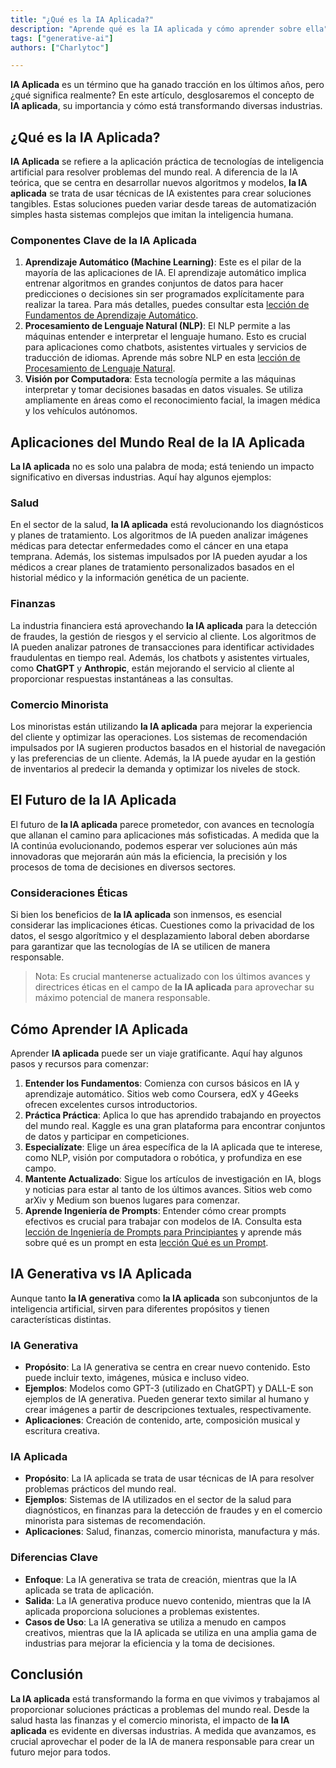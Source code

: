 ```yaml
---
title: "¿Qué es la IA Aplicada?"
description: "Aprende qué es la IA aplicada y cómo aprender sobre ella"
tags: ["generative-ai"]
authors: ["Charlytoc"]

---
```


**IA Aplicada** es un término que ha ganado tracción en los últimos años, pero ¿qué significa realmente? En este artículo, desglosaremos el concepto de **IA aplicada**, su importancia y cómo está transformando diversas industrias.

## ¿Qué es la IA Aplicada?

**IA Aplicada** se refiere a la aplicación práctica de tecnologías de inteligencia artificial para resolver problemas del mundo real. A diferencia de la IA teórica, que se centra en desarrollar nuevos algoritmos y modelos, **la IA aplicada** se trata de usar técnicas de IA existentes para crear soluciones tangibles. Estas soluciones pueden variar desde tareas de automatización simples hasta sistemas complejos que imitan la inteligencia humana.

### Componentes Clave de la IA Aplicada

1. **Aprendizaje Automático (Machine Learning)**: Este es el pilar de la mayoría de las aplicaciones de IA. El aprendizaje automático implica entrenar algoritmos en grandes conjuntos de datos para hacer predicciones o decisiones sin ser programados explícitamente para realizar la tarea. Para más detalles, puedes consultar esta [lección de Fundamentos de Aprendizaje Automático](https://4geeks.com/lesson/machine-learning-basics).
2. **Procesamiento de Lenguaje Natural (NLP)**: El NLP permite a las máquinas entender e interpretar el lenguaje humano. Esto es crucial para aplicaciones como chatbots, asistentes virtuales y servicios de traducción de idiomas. Aprende más sobre NLP en esta [lección de Procesamiento de Lenguaje Natural](https://4geeks.com/lesson/natural-language-processing).
3. **Visión por Computadora**: Esta tecnología permite a las máquinas interpretar y tomar decisiones basadas en datos visuales. Se utiliza ampliamente en áreas como el reconocimiento facial, la imagen médica y los vehículos autónomos.

## Aplicaciones del Mundo Real de la IA Aplicada

**La IA aplicada** no es solo una palabra de moda; está teniendo un impacto significativo en diversas industrias. Aquí hay algunos ejemplos:

### Salud

En el sector de la salud, **la IA aplicada** está revolucionando los diagnósticos y planes de tratamiento. Los algoritmos de IA pueden analizar imágenes médicas para detectar enfermedades como el cáncer en una etapa temprana. Además, los sistemas impulsados por IA pueden ayudar a los médicos a crear planes de tratamiento personalizados basados en el historial médico y la información genética de un paciente.

### Finanzas

La industria financiera está aprovechando **la IA aplicada** para la detección de fraudes, la gestión de riesgos y el servicio al cliente. Los algoritmos de IA pueden analizar patrones de transacciones para identificar actividades fraudulentas en tiempo real. Además, los chatbots y asistentes virtuales, como **ChatGPT** y **Anthropic**, están mejorando el servicio al cliente al proporcionar respuestas instantáneas a las consultas.

### Comercio Minorista

Los minoristas están utilizando **la IA aplicada** para mejorar la experiencia del cliente y optimizar las operaciones. Los sistemas de recomendación impulsados por IA sugieren productos basados en el historial de navegación y las preferencias de un cliente. Además, la IA puede ayudar en la gestión de inventarios al predecir la demanda y optimizar los niveles de stock.

## El Futuro de la IA Aplicada

El futuro de **la IA aplicada** parece prometedor, con avances en tecnología que allanan el camino para aplicaciones más sofisticadas. A medida que la IA continúa evolucionando, podemos esperar ver soluciones aún más innovadoras que mejorarán aún más la eficiencia, la precisión y los procesos de toma de decisiones en diversos sectores.

### Consideraciones Éticas

Si bien los beneficios de **la IA aplicada** son inmensos, es esencial considerar las implicaciones éticas. Cuestiones como la privacidad de los datos, el sesgo algorítmico y el desplazamiento laboral deben abordarse para garantizar que las tecnologías de IA se utilicen de manera responsable.

> Nota: Es crucial mantenerse actualizado con los últimos avances y directrices éticas en el campo de **la IA aplicada** para aprovechar su máximo potencial de manera responsable.

## Cómo Aprender IA Aplicada

Aprender **IA aplicada** puede ser un viaje gratificante. Aquí hay algunos pasos y recursos para comenzar:

1. **Entender los Fundamentos**: Comienza con cursos básicos en IA y aprendizaje automático. Sitios web como Coursera, edX y 4Geeks ofrecen excelentes cursos introductorios.
2. **Práctica Práctica**: Aplica lo que has aprendido trabajando en proyectos del mundo real. Kaggle es una gran plataforma para encontrar conjuntos de datos y participar en competiciones.
3. **Especialízate**: Elige un área específica de la IA aplicada que te interese, como NLP, visión por computadora o robótica, y profundiza en ese campo.
4. **Mantente Actualizado**: Sigue los artículos de investigación en IA, blogs y noticias para estar al tanto de los últimos avances. Sitios web como arXiv y Medium son buenos lugares para comenzar.
5. **Aprende Ingeniería de Prompts**: Entender cómo crear prompts efectivos es crucial para trabajar con modelos de IA. Consulta esta [lección de Ingeniería de Prompts para Principiantes](https://4geeks.com/lesson/prompt-engineering-for-beginners) y aprende más sobre qué es un prompt en esta [lección Qué es un Prompt](https://4geeks.com/lesson/what-is-a-prompt).

## IA Generativa vs IA Aplicada

Aunque tanto **la IA generativa** como **la IA aplicada** son subconjuntos de la inteligencia artificial, sirven para diferentes propósitos y tienen características distintas.

### IA Generativa

- **Propósito**: La IA generativa se centra en crear nuevo contenido. Esto puede incluir texto, imágenes, música e incluso video.
- **Ejemplos**: Modelos como GPT-3 (utilizado en ChatGPT) y DALL-E son ejemplos de IA generativa. Pueden generar texto similar al humano y crear imágenes a partir de descripciones textuales, respectivamente.
- **Aplicaciones**: Creación de contenido, arte, composición musical y escritura creativa.

### IA Aplicada

- **Propósito**: La IA aplicada se trata de usar técnicas de IA para resolver problemas prácticos del mundo real.
- **Ejemplos**: Sistemas de IA utilizados en el sector de la salud para diagnósticos, en finanzas para la detección de fraudes y en el comercio minorista para sistemas de recomendación.
- **Aplicaciones**: Salud, finanzas, comercio minorista, manufactura y más.

### Diferencias Clave

- **Enfoque**: La IA generativa se trata de creación, mientras que la IA aplicada se trata de aplicación.
- **Salida**: La IA generativa produce nuevo contenido, mientras que la IA aplicada proporciona soluciones a problemas existentes.
- **Casos de Uso**: La IA generativa se utiliza a menudo en campos creativos, mientras que la IA aplicada se utiliza en una amplia gama de industrias para mejorar la eficiencia y la toma de decisiones.

## Conclusión

**La IA aplicada** está transformando la forma en que vivimos y trabajamos al proporcionar soluciones prácticas a problemas del mundo real. Desde la salud hasta las finanzas y el comercio minorista, el impacto de **la IA aplicada** es evidente en diversas industrias. A medida que avanzamos, es crucial aprovechar el poder de la IA de manera responsable para crear un futuro mejor para todos.
